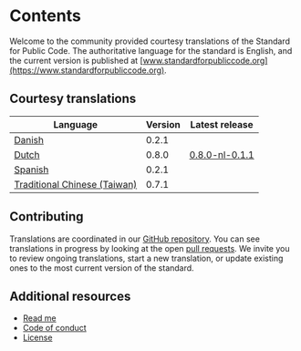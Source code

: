 # Contents

Welcome to the community provided courtesy translations of the Standard for Public Code.
The authoritative language for the standard is English, and the current version is published at [www.standardforpubliccode.org](https://www.standardforpubliccode.org).

## Courtesy translations

| Language | Version | Latest release |
|----------|---------|---------|
| [Danish](da/index.md) | 0.2.1 | |
| [Dutch](nl/index.md) | 0.8.0 | [0.8.0-nl-0.1.1](https://github.com/codefornl/community-translations-standard/releases/tag/0.8.0-nl-0.1.1) |
| [Spanish](es/index.md) | 0.2.1 | |
| [Traditional Chinese (Taiwan)](zh_Hant_TW/index.md) | 0.7.1 | |

## Contributing

Translations are coordinated in our [GitHub repository](https://github.com/standard-for-public-code/community-translations-standard).
You can see translations in progress by looking at the open [pull requests](https://github.com/standard-for-public-code/community-translations-standard/pulls).
We invite you to review ongoing translations, start a new translation, or update existing ones to the most current version of the standard.

## Additional resources

* [Read me](README.md)
* [Code of conduct](CODE_OF_CONDUCT.md)
* [License](LICENSE)
